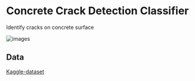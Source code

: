 # Concrete Crack Detection Classifier

Identify cracks on concrete surface

![images](Cracks_NoCracks1.png)

## Data

[Kaggle-dataset](https://www.kaggle.com/arunrk7/surface-crack-detection)

